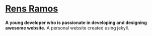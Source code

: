 # [Rens Ramos](https://www.rensramos.com/)

**A young developer who is passionate in developing and designing awesome website.**
A personal website created using jekyll.

